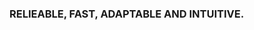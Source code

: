 ### RELIEABLE, FAST, ADAPTABLE AND INTUITIVE. 

<!--
**aitorzaldua/aitorzaldua** is a ✨ _special_ ✨ repository because its `README.md` (this file) appears on your GitHub profile.

- Find the hardest work of the planet and you don´t have to work your entire life
- Go big or Go home
-->
